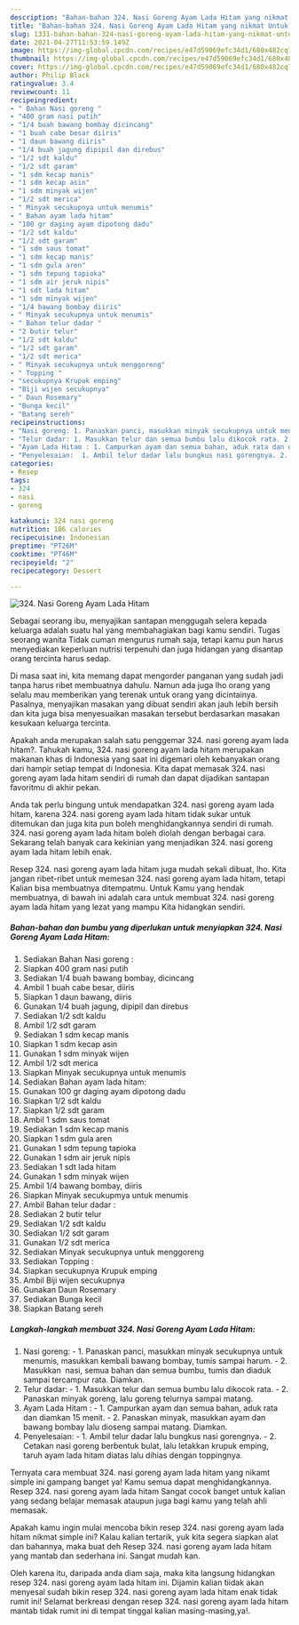 ```yaml
---
description: "Bahan-bahan 324. Nasi Goreng Ayam Lada Hitam yang nikmat Untuk Jualan"
title: "Bahan-bahan 324. Nasi Goreng Ayam Lada Hitam yang nikmat Untuk Jualan"
slug: 1331-bahan-bahan-324-nasi-goreng-ayam-lada-hitam-yang-nikmat-untuk-jualan
date: 2021-04-27T11:53:59.149Z
image: https://img-global.cpcdn.com/recipes/e47d59069efc34d1/680x482cq70/324-nasi-goreng-ayam-lada-hitam-foto-resep-utama.jpg
thumbnail: https://img-global.cpcdn.com/recipes/e47d59069efc34d1/680x482cq70/324-nasi-goreng-ayam-lada-hitam-foto-resep-utama.jpg
cover: https://img-global.cpcdn.com/recipes/e47d59069efc34d1/680x482cq70/324-nasi-goreng-ayam-lada-hitam-foto-resep-utama.jpg
author: Philip Black
ratingvalue: 3.4
reviewcount: 11
recipeingredient:
- " Bahan Nasi goreng "
- "400 gram nasi putih"
- "1/4 buah bawang bombay dicincang"
- "1 buah cabe besar diiris"
- "1 daun bawang diiris"
- "1/4 buah jagung dipipil dan direbus"
- "1/2 sdt kaldu"
- "1/2 sdt garam"
- "1 sdm kecap manis"
- "1 sdm kecap asin"
- "1 sdm minyak wijen"
- "1/2 sdt merica"
- " Minyak secukupnya untuk menumis"
- " Bahan ayam lada hitam"
- "100 gr daging ayam dipotong dadu"
- "1/2 sdt kaldu"
- "1/2 sdt garam"
- "1 sdm saus tomat"
- "1 sdm kecap manis"
- "1 sdm gula aren"
- "1 sdm tepung tapioka"
- "1 sdm air jeruk nipis"
- "1 sdt lada hitam"
- "1 sdm minyak wijen"
- "1/4 bawang bombay diiris"
- " Minyak secukupmya untuk menumis"
- " Bahan telur dadar "
- "2 butir telur"
- "1/2 sdt kaldu"
- "1/2 sdt garam"
- "1/2 sdt merica"
- " Minyak secukupnya untuk menggoreng"
- " Topping "
- "secukupnya Krupuk emping"
- "Biji wijen secukupnya"
- " Daun Rosemary"
- "Bunga kecil"
- "Batang sereh"
recipeinstructions:
- "Nasi goreng: 1. Panaskan panci, masukkan minyak secukupnya untuk menumis, masukkan kembali bawang bombay, tumis sampai harum.  2. Masukkan  nasi, semua bahan dan semua bumbu, tumis dan diaduk sampai tercampur rata. Diamkan."
- "Telur dadar: 1. Masukkan telur dan semua bumbu lalu dikocok rata. 2. Panaskan minyak goreng, lalu goreng telurnya sampai matang."
- "Ayam Lada Hitam : 1. Campurkan ayam dan semua bahan, aduk rata dan diamkan 15 menit. 2. Panaskan minyak, masukkan ayam dan bawang bombay lalu dioseng sampai matang. Diamkan."
- "Penyelesaian:  1. Ambil telur dadar lalu bungkus nasi gorengnya. 2. Cetakan nasi goreng berbentuk bulat, lalu letakkan krupuk emping, taruh ayam lada hitam diatas lalu dihias dengan toppingnya."
categories:
- Resep
tags:
- 324
- nasi
- goreng

katakunci: 324 nasi goreng 
nutrition: 186 calories
recipecuisine: Indonesian
preptime: "PT26M"
cooktime: "PT46M"
recipeyield: "2"
recipecategory: Dessert

---
```



![324. Nasi Goreng Ayam Lada Hitam](https://img-global.cpcdn.com/recipes/e47d59069efc34d1/680x482cq70/324-nasi-goreng-ayam-lada-hitam-foto-resep-utama.jpg)

Sebagai seorang ibu, menyajikan santapan menggugah selera kepada keluarga adalah suatu hal yang membahagiakan bagi kamu sendiri. Tugas seorang  wanita Tidak cuman mengurus rumah saja, tetapi kamu pun harus menyediakan keperluan nutrisi terpenuhi dan juga hidangan yang disantap orang tercinta harus sedap.

Di masa  saat ini, kita memang dapat mengorder panganan yang sudah jadi tanpa harus ribet membuatnya dahulu. Namun ada juga lho orang yang selalu mau memberikan yang terenak untuk orang yang dicintainya. Pasalnya, menyajikan masakan yang dibuat sendiri akan jauh lebih bersih dan kita juga bisa menyesuaikan masakan tersebut berdasarkan masakan kesukaan keluarga tercinta. 



Apakah anda merupakan salah satu penggemar 324. nasi goreng ayam lada hitam?. Tahukah kamu, 324. nasi goreng ayam lada hitam merupakan makanan khas di Indonesia yang saat ini digemari oleh kebanyakan orang dari hampir setiap tempat di Indonesia. Kita dapat memasak 324. nasi goreng ayam lada hitam sendiri di rumah dan dapat dijadikan santapan favoritmu di akhir pekan.

Anda tak perlu bingung untuk mendapatkan 324. nasi goreng ayam lada hitam, karena 324. nasi goreng ayam lada hitam tidak sukar untuk ditemukan dan juga kita pun boleh menghidangkannya sendiri di rumah. 324. nasi goreng ayam lada hitam boleh diolah dengan berbagai cara. Sekarang telah banyak cara kekinian yang menjadikan 324. nasi goreng ayam lada hitam lebih enak.

Resep 324. nasi goreng ayam lada hitam juga mudah sekali dibuat, lho. Kita jangan ribet-ribet untuk memesan 324. nasi goreng ayam lada hitam, tetapi Kalian bisa membuatnya ditempatmu. Untuk Kamu yang hendak membuatnya, di bawah ini adalah cara untuk membuat 324. nasi goreng ayam lada hitam yang lezat yang mampu Kita hidangkan sendiri.

<!--inarticleads1-->

##### Bahan-bahan dan bumbu yang diperlukan untuk menyiapkan 324. Nasi Goreng Ayam Lada Hitam:

1. Sediakan  Bahan Nasi goreng :
1. Siapkan 400 gram nasi putih
1. Sediakan 1/4 buah bawang bombay, dicincang
1. Ambil 1 buah cabe besar, diiris
1. Siapkan 1 daun bawang, diiris
1. Gunakan 1/4 buah jagung, dipipil dan direbus
1. Sediakan 1/2 sdt kaldu
1. Ambil 1/2 sdt garam
1. Sediakan 1 sdm kecap manis
1. Siapkan 1 sdm kecap asin
1. Gunakan 1 sdm minyak wijen
1. Ambil 1/2 sdt merica
1. Siapkan  Minyak secukupnya untuk menumis
1. Sediakan  Bahan ayam lada hitam:
1. Gunakan 100 gr daging ayam dipotong dadu
1. Siapkan 1/2 sdt kaldu
1. Siapkan 1/2 sdt garam
1. Ambil 1 sdm saus tomat
1. Sediakan 1 sdm kecap manis
1. Siapkan 1 sdm gula aren
1. Gunakan 1 sdm tepung tapioka
1. Gunakan 1 sdm air jeruk nipis
1. Sediakan 1 sdt lada hitam
1. Gunakan 1 sdm minyak wijen
1. Ambil 1/4 bawang bombay, diiris
1. Siapkan  Minyak secukupmya untuk menumis
1. Ambil  Bahan telur dadar :
1. Sediakan 2 butir telur
1. Sediakan 1/2 sdt kaldu
1. Sediakan 1/2 sdt garam
1. Gunakan 1/2 sdt merica
1. Sediakan  Minyak secukupnya untuk menggoreng
1. Sediakan  Topping :
1. Siapkan secukupnya Krupuk emping
1. Ambil Biji wijen secukupnya
1. Gunakan  Daun Rosemary
1. Sediakan Bunga kecil
1. Siapkan Batang sereh




<!--inarticleads2-->

##### Langkah-langkah membuat 324. Nasi Goreng Ayam Lada Hitam:

1. Nasi goreng: - 1. Panaskan panci, masukkan minyak secukupnya untuk menumis, masukkan kembali bawang bombay, tumis sampai harum.  - 2. Masukkan  nasi, semua bahan dan semua bumbu, tumis dan diaduk sampai tercampur rata. Diamkan.
1. Telur dadar: - 1. Masukkan telur dan semua bumbu lalu dikocok rata. - 2. Panaskan minyak goreng, lalu goreng telurnya sampai matang.
1. Ayam Lada Hitam : - 1. Campurkan ayam dan semua bahan, aduk rata dan diamkan 15 menit. - 2. Panaskan minyak, masukkan ayam dan bawang bombay lalu dioseng sampai matang. Diamkan.
1. Penyelesaian:  - 1. Ambil telur dadar lalu bungkus nasi gorengnya. - 2. Cetakan nasi goreng berbentuk bulat, lalu letakkan krupuk emping, taruh ayam lada hitam diatas lalu dihias dengan toppingnya.




Ternyata cara membuat 324. nasi goreng ayam lada hitam yang nikamt simple ini gampang banget ya! Kamu semua dapat menghidangkannya. Resep 324. nasi goreng ayam lada hitam Sangat cocok banget untuk kalian yang sedang belajar memasak ataupun juga bagi kamu yang telah ahli memasak.

Apakah kamu ingin mulai mencoba bikin resep 324. nasi goreng ayam lada hitam nikmat simple ini? Kalau kalian tertarik, yuk kita segera siapkan alat dan bahannya, maka buat deh Resep 324. nasi goreng ayam lada hitam yang mantab dan sederhana ini. Sangat mudah kan. 

Oleh karena itu, daripada anda diam saja, maka kita langsung hidangkan resep 324. nasi goreng ayam lada hitam ini. Dijamin kalian tiidak akan menyesal sudah bikin resep 324. nasi goreng ayam lada hitam enak tidak rumit ini! Selamat berkreasi dengan resep 324. nasi goreng ayam lada hitam mantab tidak rumit ini di tempat tinggal kalian masing-masing,ya!.

